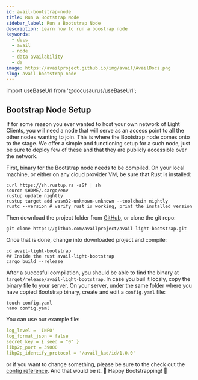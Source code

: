 ```yaml
---
id: avail-bootstrap-node
title: Run a Bootstrap Node
sidebar_label: Run a Bootstrap Node
description: Learn how to run a boostrap node
keywords:
  - docs
  - avail
  - node
  - data availability
  - da
image: https://availproject.github.io/img/avail/AvailDocs.png
slug: avail-bootstrap-node
---
```

import useBaseUrl from '@docusaurus/useBaseUrl';

## Bootstrap Node Setup

If for some reason you ever wanted to host your own network of Light Clients, you will need a node that will serve as an access point to all the other nodes wanting to join.
This is where the Bootstrap node comes onto to the stage. We offer a simple and functioning setup for a such node, just be sure to deploy few of these and that they are publicly accessible over the network.

First, binary for the Bootstrap node needs to be compiled. On your local machine, or either on any cloud provider VM, be sure that Rust is installed:
```
curl https://sh.rustup.rs -sSf | sh
source $HOME/.cargo/env
rustup update nightly
rustup target add wasm32-unknown-unknown --toolchain nightly
rustc --version # verify rust is working, print the installed version
```

Then download the project folder from [GitHub](https://github.com/availproject/avail-light-bootstrap), or clone the git repo:
```
git clone https://github.com/availproject/avail-light-bootstrap.git
```

Once that is done, change into downloaded project and compile: 
```
cd avail-light-bootstrap
## Inside the rust avail-light-bootstrap
cargo build --release
```
After a succesful compilation, you should be able to find the binary at `target/release/avail-light-bootstrap`. In case you buil it localy, copy the binary file to your server.
On your server, under the same folder where you have copied Bootstrap binary, create and edit a `config.yaml` file:
```
touch config.yaml
nano config.yaml

```

You can use our example file:
```yaml
log_level = 'INFO'
log_format_json = false
secret_key = { seed = "0" }
libp2p_port = 39000
libp2p_identify_protocol = '/avail_kad/id/1.0.0'
```
or if you want to change something, please be sure to the check out the [config reference](https://github.com/availproject/avail-light-bootstrap#config-reference).
And that would be it. 🎉
Happy Bootstrapping! 🚀